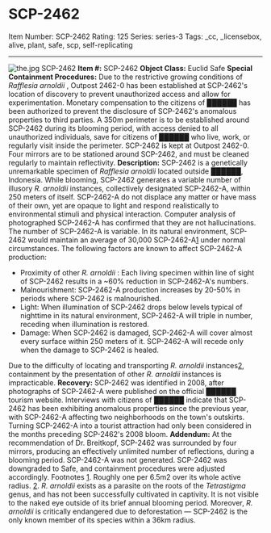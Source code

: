 # SCP-2462
Item Number: SCP-2462
Rating: 125
Series: series-3
Tags: _cc, _licensebox, alive, plant, safe, scp, self-replicating

---

![the.jpg](https://scp-wiki.wdfiles.com/local--files/scp-2462/the.jpg)
SCP-2462
**Item #:** SCP-2462
**Object Class:** Euclid Safe
**Special Containment Procedures:** Due to the restrictive growing conditions of _Rafflesia arnoldii_ , Outpost 2462-0 has been established at SCP-2462's location of discovery to prevent unauthorized access and allow for experimentation. Monetary compensation to the citizens of ██████ has been authorized to prevent the disclosure of SCP-2462's anomalous properties to third parties. A 350m perimeter is to be established around SCP-2462 during its blooming period, with access denied to all unauthorized individuals, save for citizens of ██████ who live, work, or regularly visit inside the perimeter.
SCP-2462 is kept at Outpost 2462-0. Four mirrors are to be stationed around SCP-2462, and must be cleaned regularly to maintain reflectivity.
**Description:** SCP-2462 is a genetically unremarkable specimen of _Rafflesia arnoldii_ located outside ██████, Indonesia. While blooming, SCP-2462 generates a variable number of illusory _R. arnoldii_ instances, collectively designated SCP-2462-A, within 250 meters of itself.
SCP-2462-A do not displace any matter or have mass of their own, yet are opaque to light and respond realistically to environmental stimuli and physical interaction. Computer analysis of photographed SCP-2462-A has confirmed that they are not hallucinations.
The number of SCP-2462-A is variable. In its natural environment, SCP-2462 would maintain an average of 30,000 SCP-2462-A[1](javascript:;) under normal circumstances. The following factors are known to affect SCP-2462-A production:
  * Proximity of other _R. arnoldii_ : Each living specimen within line of sight of SCP-2462 results in a ~60% reduction in SCP-2462-A's numbers.
  * Malnourishment: SCP-2462-A production increases by 20-50% in periods where SCP-2462 is malnourished.
  * Light: When illumination of SCP-2462 drops below levels typical of nighttime in its natural environment, SCP-2462-A will triple in number, receding when illumination is restored.
  * Damage: When SCP-2462 is damaged, SCP-2462-A will cover almost every surface within 250 meters of it. SCP-2462-A will recede only when the damage to SCP-2462 is healed.

Due to the difficulty of locating and transporting _R. arnoldii_ instances[2](javascript:;), containment by the presentation of other _R. arnoldii_ instances is impracticable.
**Recovery:** SCP-2462 was identified in 2008, after photographs of SCP-2462-A were published on the official ██████ tourism website. Interviews with citizens of ██████ indicate that SCP-2462 has been exhibiting anomalous properties since the previous year, with SCP-2462-A affecting two neighborhoods on the town's outskirts. Turning SCP-2462-A into a tourist attraction had only been considered in the months preceding SCP-2462's 2008 bloom.
**Addendum:** At the recommendation of Dr. Breitkopf, SCP-2462 was surrounded by four mirrors, producing an effectively unlimited number of reflections, during a blooming period. SCP-2462-A was not generated. SCP-2462 was downgraded to Safe, and containment procedures were adjusted accordingly.
Footnotes
[1](javascript:;). Roughly one per 6.5m2 over its whole active radius.
[2](javascript:;). _R. arnoldii_ exists as a parasite on the roots of the _Tetrastigma_ genus, and has not been successfully cultivated in captivity. It is not visible to the naked eye outside of its brief annual blooming period. Moreover, _R. arnoldii_ is critically endangered due to deforestation — SCP-2462 is the only known member of its species within a 36km radius.